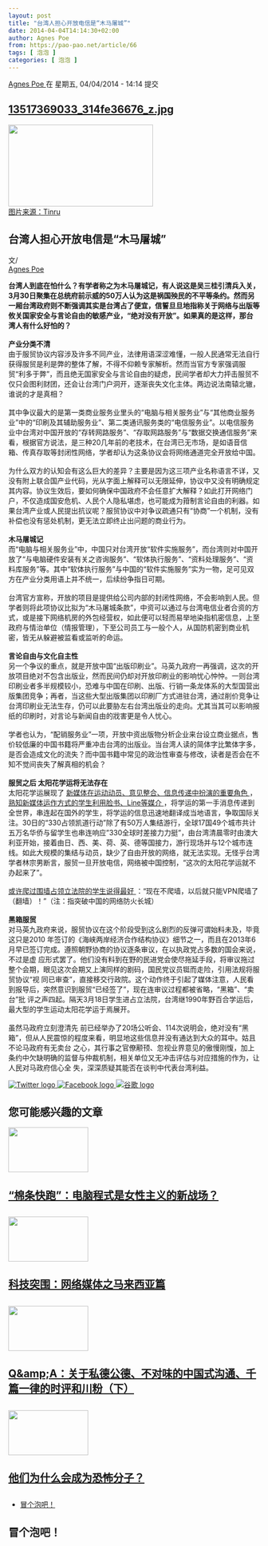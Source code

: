 ```yaml
---
layout: post
title: "台湾人担心开放电信是“木马屠城”"
date: 2014-04-04T14:14:30+02:00
author: Agnes Poe
from: https://pao-pao.net/article/66
tags: [ 泡泡 ]
categories: [ 泡泡 ]
---
```


<section class="clearfix" id="content" role="main">
 <div class="region region-content">
  <div class="block block-system" id="block-system-main">
   <div class="content">
    <div about="/article/66" class="node node-pao-pao-article node-promoted node-full view-mode-full clearfix" id="node-66" typeof="sioc:Item foaf:Document">
     <span class="rdf-meta element-hidden" content="台湾人担心开放电信是“木马屠城”" property="dc:title">
     </span>
     <span class="rdf-meta element-hidden" content="5" datatype="xsd:integer" property="sioc:num_replies">
     </span>
     <div class="submitted">
      <span content="2014-04-04T14:14:30+02:00" datatype="xsd:dateTime" property="dc:date dc:created" rel="sioc:has_creator">
       <a about="/author/54" class="username" datatype="" href="/author/54" property="foaf:name" title="查看用户资料" typeof="sioc:UserAccount" xml:lang="">
        Agnes Poe
       </a>
       在 星期五, 04/04/2014 - 14:14 提交
      </span>
     </div>
     <div class="content">
      <div class="field field-name-field-image field-type-image field-label-hidden">
       <div class="field-items">
        <div class="field-item even">
         <div class="file file-image file-image-jpeg" id="file-120--2">
          <h2 class="element-invisible">
           <a href="/file/120">
            13517369033_314fe36676_z.jpg
           </a>
          </h2>
          <div class="content">
           <img alt="" height="164" src="https://pao-pao.net/sites/pao-pao.net/files/styles/article_detail/public/13517369033_314fe36676_z.jpg?itok=9SQNgpio" title="" typeof="foaf:Image" width="290"/>
           <div class="field field-name-field-image-source field-type-link-field field-label-hidden">
            <div class="field-items">
             <div class="field-item even">
              <a href="https://www.flickr.com/photos/tinruc/13517369033">
               图片来源：Tinru
              </a>
             </div>
            </div>
           </div>
          </div>
         </div>
        </div>
       </div>
      </div>
      <div class="field field-name-title field-type-ds field-label-hidden">
       <div class="field-items">
        <div class="field-item even" property="dc:title">
         <h1 class="page-title">
          台湾人担心开放电信是“木马屠城”
         </h1>
        </div>
       </div>
      </div>
      <div class="field-name-author">
       <div class="label-inline">
        文/
       </div>
       <a about="/author/54" class="username" datatype="" href="/author/54" property="foaf:name" title="查看用户资料" typeof="sioc:UserAccount" xml:lang="">
        Agnes Poe
       </a>
      </div>
      <div class="field field-name-body field-type-text-with-summary field-label-hidden">
       <div class="field-items">
        <div class="field-item even" property="content:encoded">
         <p>
          <strong>
           台湾人到底在怕什么？有学者称之为木马屠城记，有人说这是吴三桂引清兵入关，3月30日聚集在总统府前示威的50万人认为这是祸国殃民的不平等条约。然而另一厢台湾政府则不断强调其实是台湾占了便宜，信誓旦旦地指称关于网络与出版等攸关国家安全与言论自由的敏感产业，“绝对没有开放”。如果真的是这样，那台湾人有什么好怕的？
          </strong>
          <br/>
          <br/>
          <strong>
           产业分类不清
          </strong>
          <br/>
          由于服贸协议内容涉及许多不同产业，法律用语深涩难懂，一般人民通常无法自行获得服贸是利是弊的整体了解，不得不仰赖专家解析。然而当官方专家强调服贸“利多于弊”，而且绝无国家安全与言论自由的疑虑，民间学者却大力抨击服贸不仅只会图利财团，还会让台湾门户洞开，逐渐丧失文化主体。两边说法南辕北辙，谁说的才是真相？
          <br/>
          <br/>
          其中争议最大的是第一类商业服务业里头的“电脑与相关服务业”与“其他商业服务业”中的“印刷及其辅助服务业”、第二类通讯服务类的“电信服务业”。以电信服务业中台湾对中国开放的“存转网路服务”、“存取网路服务”与“数据交换通信服务”来看，根据官方说法，是三种20几年前的老技术，在台湾已无市场，是如语音信箱、传真存取等封闭性网络，学者却认为这条协议会将网络通道完全开放给中国。
          <br/>
          <br/>
          为什么双方的认知会有这么巨大的差异？主要是因为这三项产业名称语言不详，又没有附上联合国产业代码，光从字面上解释可以无限延伸，协议中又没有明确规定其内容。协议生效后，要如何确保中国政府不会任意扩大解释？如此打开网络门户，不仅造成国安危机、人民个人隐私堪虑，也可能成为箝制言论自由的利器。如果台湾产业或人民提出抗议呢？服贸协议中对争议疏通只有“协商”一个机制，没有补偿也没有惩处机制，更无法立即终止出问题的商业行为。
          <br/>
          <br/>
          <strong>
           木马屠城记
          </strong>
          <br/>
          而“电脑与相关服务业”中，中国只对台湾开放“软件实施服务”，而台湾则对中国开放了“与电脑硬件安装有关之咨询服务”、“软体执行服务”、“资料处理服务”、“资料库服务”等。其中“软体执行服务”与中国的“软件实施服务”实为一物，足可见双方在产业分类用语上并不统一，后续纷争指日可期。
          <br/>
          <br/>
          台湾官方宣称，开放的项目是提供给公司内部的封闭性网络，不会影响到人民。但学者则将此项协议比拟为“木马屠城条款”，中资可以通过与台湾电信业者合资的方式，或是接下网络机房的外包经营权，如此便可以轻而易举地染指机密信息，上至政府与情治单位（情报管理），下至公司员工与一般个人，从国防机密到商业机密，皆无从躲避被监看或监听的命运。
          <br/>
          <br/>
          <strong>
           言论自由与文化自主性
          </strong>
          <br/>
          另一个争议的重点，就是开放中国“出版印刷业”。马英九政府一再强调，这次的开放项目绝对不包含出版业，然而民间仍却对开放印刷业的影响忧心忡忡。一则台湾印刷业者多半规模较小，恐难与中国在印刷、出版、行销一条龙体系的大型国营出版集团竞争；再者，当这些大型出版集团以印刷厂方式进驻台湾，通过削价竞争让台湾印刷业无法生存，仍可以此要胁左右台湾出版业的走向。尤其当其可以影响报纸的印刷时，对言论与新闻自由的戕害更是令人忧心。
          <br/>
          <br/>
          学者也认为，“配销服务业”一项，开放中资出版物分析企业来台设立商业据点，售价较低廉的中国书籍将严重冲击台湾的出版业。当台湾人读的简体字比繁体字多，是否会造成文化的流失？而中国书籍中常见的政治性审查与修改，读者是否会在不知不觉间丧失了解真相的机会？
          <br/>
          <br/>
          <strong>
           服贸之后
          </strong>
          <strong>
           太阳花学运将无法存在
          </strong>
          <br/>
          太阳花学运展现了
          <a href="https://pao-pao.net/node/60" rel="nofollow">
           新媒体在运动动员、意见整合、信息传递中扮演的重要角色
          </a>
          ，
          <a href="https://pao-pao.net/node/59" rel="nofollow">
           熟知新媒体运作方式的学生利用脸书、Line等媒介
          </a>
          ，将学运的第一手消息传递到全世界，串连起在国外的学生，将学运的信息迅速地翻译成当地语言，争取国际关注。30日的“330占领凯道行动”除了有50万人集结游行，全球17国49个城市共计五万名华侨与留学生也串连响应”330全球时差接力力挺”，由台湾清晨零时由澳大利亚开始，接着由日、西、美、荷、英、德等国接力，游行现场并与12个城市连线。如此大规模的集结与动员，缺少了自由开放的网络，就无法实现。无怪乎台湾学者林宗男断言，服贸一旦开放电信，网络被中国控制，“这次的太阳花学运就不办起来了”。
          <br/>
          <br/>
          <a href="https://twitter.com/gjtaiwan/status/446238898751303681/photo/1" rel="nofollow">
           或许爬过围墙占领立法院的学生说得最好
          </a>
          ：“现在不爬墙，以后就只能VPN爬墙了（翻墙）！”（注：指突破中国的网络防火长城）
          <br/>
          <br/>
          <strong>
           黑箱服贸
          </strong>
          <br/>
          对马英九政府来说，服贸协议在这个阶段受到这么剧烈的反弹可谓始料未及，毕竟这只是2010 年签订的《海峡两岸经济合作结构协议》细节之一，而且在2013年6月早已签订完成。遵照朝野协商的协议逐条审议，在以执政党占多数的国会来说，不过是虚 应形式罢了。他们没有料到在野的民进党会使尽拖延手段，将审议拖过整个会期，眼见这次会期又上演同样的剧码，国民党议员铤而走险，引用法规将服贸协议“视 同已审查”，直接移交行政院。这个动作终于引起了媒体注意，人民看到报导后，突然意识到服贸“已经签了”，现在连审议过程都被省略，“黑箱”、“卖台”批 评之声四起。隔天3月18日学生进占立法院，台湾继1990年野百合学运后，最大型的学生运动太阳花学运于焉展开。
          <br/>
          <br/>
          虽然马政府立刻澄清先 前已经举办了20场公听会、114次说明会，绝对没有“黑箱”，但从人民震惊的程度来看，明显地这些信息并没有通达到大众的耳中。姑且不论马政府有无卖台 之心，其行事之官僚颟顸、忽视业界意见的傲慢刚愎，加上条约中欠缺明确的监督与仲裁机制，相关单位又无冲击评估与对应措施的作为，让人民对马政府信心全 失，深深质疑其能否在谈判中代表台湾利益。
         </p>
        </div>
       </div>
      </div>
      <div class="field field-name-service-links-displays-group field-type-ds field-label-hidden">
       <div class="field-items">
        <div class="field-item even">
         <div class="service-links">
          <a class="service-links-twitter" href="https://twitter.com/share?url=https%3A//pao-pao.net/article/66&amp;text=%E5%8F%B0%E6%B9%BE%E4%BA%BA%E6%8B%85%E5%BF%83%E5%BC%80%E6%94%BE%E7%94%B5%E4%BF%A1%E6%98%AF%E2%80%9C%E6%9C%A8%E9%A9%AC%E5%B1%A0%E5%9F%8E%E2%80%9D" rel="nofollow" title="Share this on Twitter">
           <img alt="Twitter logo" src="https://pao-pao.net/sites/pao-pao.net/themes/rnw_paopao/servicelinks/png/twitter.png" typeof="foaf:Image"/>
          </a>
          <a class="service-links-facebook" href="https://www.facebook.com/sharer.php?u=https%3A//pao-pao.net/article/66&amp;t=%E5%8F%B0%E6%B9%BE%E4%BA%BA%E6%8B%85%E5%BF%83%E5%BC%80%E6%94%BE%E7%94%B5%E4%BF%A1%E6%98%AF%E2%80%9C%E6%9C%A8%E9%A9%AC%E5%B1%A0%E5%9F%8E%E2%80%9D" rel="nofollow" title="Share on Facebook">
           <img alt="Facebook logo" src="https://pao-pao.net/sites/pao-pao.net/themes/rnw_paopao/servicelinks/png/facebook.png" typeof="foaf:Image"/>
          </a>
          <a class="service-links-google" href="https://www.google.com/bookmarks/mark?op=add&amp;bkmk=https%3A//pao-pao.net/article/66&amp;title=%E5%8F%B0%E6%B9%BE%E4%BA%BA%E6%8B%85%E5%BF%83%E5%BC%80%E6%94%BE%E7%94%B5%E4%BF%A1%E6%98%AF%E2%80%9C%E6%9C%A8%E9%A9%AC%E5%B1%A0%E5%9F%8E%E2%80%9D" rel="nofollow" title="Bookmark this post on Google">
           <img alt="谷歌 logo" src="https://pao-pao.net/sites/pao-pao.net/themes/rnw_paopao/servicelinks/png/google.png" typeof="foaf:Image"/>
          </a>
         </div>
        </div>
       </div>
      </div>
     </div>
     <div class="block block-views related" id="block-views-articles-related-block-1">
      <h2>
       您可能感兴趣的文章
      </h2>
      <div class="content">
       <div class="view view-articles-related view-id-articles_related view-display-id-block_1 related promoted view-dom-id-f1509c2fdd1b6144e81cf7ef2cc20ca4">
        <div class="view-content">
         <div class="views-row views-row-1 views-row-odd views-row-first">
          <div class="ds-2col node node-pao-pao-article node-promoted view-mode-home_promoted_block_ clearfix">
           <div class="group-left">
            <div class="field field-name-field-image field-type-image field-label-hidden">
             <div class="field-items">
              <div class="field-item even">
               <a href="/article/382">
                <img height="90" src="https://pao-pao.net/sites/pao-pao.net/files/styles/home_promoted/public/intro3.jpg?itok=T9jJky_P" typeof="foaf:Image" width="160"/>
               </a>
              </div>
             </div>
            </div>
           </div>
           <div class="group-right">
            <div class="field field-name-field-promotitle field-type-text field-label-hidden">
             <div class="field-items">
              <div class="field-item even">
               <h2>
                <a href="/article/382">
                 “棉条快跑”：电脑程式是女性主义的新战场？
                </a>
                <h2>
                </h2>
               </h2>
              </div>
             </div>
            </div>
           </div>
          </div>
         </div>
         <div class="views-row views-row-2 views-row-even">
          <div class="ds-2col node node-pao-pao-article node-promoted view-mode-home_promoted_block_ clearfix">
           <div class="group-left">
            <div class="field field-name-field-image field-type-image field-label-hidden">
             <div class="field-items">
              <div class="field-item even">
               <a href="/article/128">
                <img height="90" src="https://pao-pao.net/sites/pao-pao.net/files/styles/home_promoted/public/00.jpg?itok=FqOMDXYY" typeof="foaf:Image" width="160"/>
               </a>
              </div>
             </div>
            </div>
           </div>
           <div class="group-right">
            <div class="field field-name-field-promotitle field-type-text field-label-hidden">
             <div class="field-items">
              <div class="field-item even">
               <h2>
                <a href="/article/128">
                 科技突围：网络媒体之马来西亚篇
                </a>
                <h2>
                </h2>
               </h2>
              </div>
             </div>
            </div>
           </div>
          </div>
         </div>
         <div class="views-row views-row-3 views-row-odd">
          <div class="ds-2col node node-pao-pao-article node-promoted node-sticky view-mode-home_promoted_block_ clearfix">
           <div class="group-left">
            <div class="field field-name-field-image field-type-image field-label-hidden">
             <div class="field-items">
              <div class="field-item even">
               <a href="/article/811">
                <img height="90" src="https://pao-pao.net/sites/pao-pao.net/files/styles/home_promoted/public/tou_2_1.jpg?itok=9myxIAOD" typeof="foaf:Image" width="160"/>
               </a>
              </div>
             </div>
            </div>
           </div>
           <div class="group-right">
            <div class="field field-name-field-promotitle field-type-text field-label-hidden">
             <div class="field-items">
              <div class="field-item even">
               <h2>
                <a href="/article/811">
                 Q&amp;amp;A：关于私德公德、不对味的中国式沟通、千篇一律的时评和川粉（下）
                </a>
                <h2>
                </h2>
               </h2>
              </div>
             </div>
            </div>
           </div>
          </div>
         </div>
         <div class="views-row views-row-4 views-row-even views-row-last">
          <div class="ds-2col node node-pao-pao-article node-promoted node-sticky view-mode-home_promoted_block_ clearfix">
           <div class="group-left">
            <div class="field field-name-field-image field-type-image field-label-hidden">
             <div class="field-items">
              <div class="field-item even">
               <a href="/article/777">
                <img height="90" src="https://pao-pao.net/sites/pao-pao.net/files/styles/home_promoted/public/tou__23.jpg?itok=0qpWaJSK" typeof="foaf:Image" width="160"/>
               </a>
              </div>
             </div>
            </div>
           </div>
           <div class="group-right">
            <div class="field field-name-field-promotitle field-type-text field-label-hidden">
             <div class="field-items">
              <div class="field-item even">
               <h2>
                <a href="/article/777">
                 他们为什么会成为恐怖分子？
                </a>
                <h2>
                </h2>
               </h2>
              </div>
             </div>
            </div>
           </div>
          </div>
         </div>
        </div>
       </div>
      </div>
     </div>
     <!-- /.block -->
     <ul class="links inline">
      <li class="comment-add first last active">
       <a class="active" href="/article/66#comment-form" title="分享您有关本文的看法与观点。">
        冒个泡吧！
       </a>
      </li>
     </ul>
     <div class="comment-wrapper" id="comments">
      <h2 class="title comment-form">
       冒个泡吧！
      </h2>
     </div>
    </div>
   </div>
  </div>
  <!-- /.block -->
 </div>
 <!-- /.region -->
</section>


